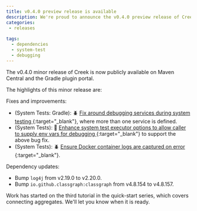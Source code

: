 ```yaml
---
title: v0.4.0 preview release is available
description: We're proud to announce the v0.4.0 preview release of Creek. This brings improved service debugging and dependency updates
categories:
 - releases
 
tags:
  - dependencies
  - system-test
  - debugging
---
```


The v0.4.0 minor release of Creek is now publicly available on Maven Central and the Gradle plugin portal.

The highlights of this minor release are:

Fixes and improvements:
 - (System Tests: Gradle): :beetle: [Fix around debugging services during system testing <i class="fas fa-external-link-alt"></i>](https://github.com/creek-service/creek-system-test-gradle-plugin/pull/131){:target="_blank"}, where more than one service is defined.
 - (System Tests): 🎉 [Enhance system test executor options to allow caller to supply env vars for debugging <i class="fas fa-external-link-alt"></i>](https://github.com/creek-service/creek-system-test/pull/236){:target="_blank"} to support the above bug fix.
 - (System Tests): :beetle: [Ensure Docker container logs are captured on error <i class="fas fa-external-link-alt"></i>](https://github.com/creek-service/creek-system-test/pull/235){:target="_blank"}.

Dependency updates:
 - Bump `log4j` from v2.19.0 to v2.20.0.
 - Bump `io.github.classgraph:classgraph` from v4.8.154 to v4.8.157.

Work has started on the third tutorial in the quick-start series, which covers connecting aggregates.
We'll let you know when it is ready.